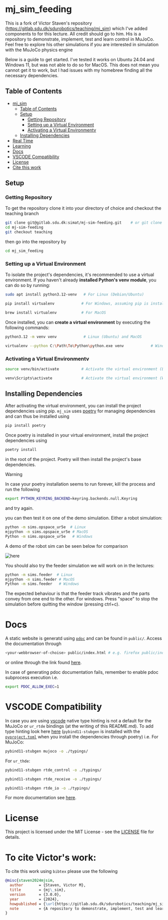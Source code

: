 # mj_sim_feeding

This is a fork of Victor Staven's repository (https://gitlab.sdu.dk/sdurobotics/teaching/mj_sim) which I've added components to for this lecture. All credit should go to him.
His is a repository to demonstrate, implement, test and learn control in MuJoCo. Feel free to explore his other simulations if you are interested in simulation with the MuJoCo physics engine

Below is a guide to get started.  I've tested it works on Ubuntu 24.04 and Windows 11, but was not able to do so for MacOS. This does not mean you cannot get it to work, but I had issues with my homebrew finding all the necessary dependencies. 

## Table of Contents

- [mj\_sim](#mj_sim)
  - [Table of Contents](#table-of-contents)
  - [Setup](#setup)
    - [Getting Repository](#getting-repository)
    - [Setting up a Virtual Environment](#setting-up-a-virtual-environment)
    - [Activating a Virtual Environmentv](#activating-a-virtual-environmentv)
  - [Installing Dependencies](#installing-dependencies)
- [Real Time](#real-time)
- [Learning](#learning)
- [Docs](#docs)
- [VSCODE Compatibility](#vscode-compatibility)
- [License](#license)
- [Cite this work](#cite-this-work)

## Setup

### Getting Repository
To get the repository clone it into your directory of choice and checkout the teaching branch

```bash
git clone git@gitlab.sdu.dk:simat/mj-sim-feeding.git 	# or git clone https://gitlab.sdu.dk/simat/mj-sim-feeding.git
cd mj-sim-feeding
git checkout teaching
```
then go into the repository by
```bash
cd mj_sim_feeding
```

### Setting up a Virtual Environment

To isolate the project's dependencies, it's recommended to use a virtual environment. If you haven't already **installed Python's venv module**, you can do so by running:

```bash
sudo apt install python3.12-venv   # For Linux (Debian/Ubuntu)
```


```bash
pip install virtualenv            # For Windows, assuming pip is installed (guide: https://phoenixnap.com/kb/install-pip-windows)
```

```bash
brew install virtualenv           # For MacOS
```

Once installed, you can **create a virtual environment** by executing the following commands:

```bash
python3.12 -m venv venv            # Linux (Ubuntu) and MacOS
```
```bash
virtualenv --python C:\Path\To\Python\python.exe venv            # Windows
```

### Activating a Virtual Environmentv
```bash
source venv/bin/activate          # Activate the virtual environment (Linux/Macos)
```
```bash
venv\Scripts\activate             # Activate the virtual environment (Windows)
```

## Installing Dependencies

After activating the virtual environment, you can install the project dependencies using pip. `mj_sim` uses [poetry](https://python-poetry.org/docs/) for managing dependencies and can thus be installed using
```bash
pip install poetry
```
Once poetry is installed in your virtual environment, install the project dependencies using 
```bash
poetry install
```
in the root of the project. Poetry will then install the project's base dependencies.

> [!WARNING]
> In case your poetry installation seems to run forever, kill the process and run the following 
> ```bash
> export PYTHON_KEYRING_BACKEND=keyring.backends.null.Keyring
> ```
> and try again.

you can then test it on one of the demo simulation. Either a robot simulation:
```bash
python -m sims.opspace_ur5e  # Linux
mjpython -m sims.opspace_ur5e # MacOS
Python -m sims.opspace_ur5e   # Windows
```

A demo of the robot sim can be seen below for comparison

![here](/public/docs/real_time_sim_demo.gif)


You should also try the feeder simulation we will work on in the lectures:
```bash
python -m sims.feeder  # Linux
mjpython -m sims.feeder # MacOS
Python -m sims.feeder   # Windows
```
The expected behaviour is that the feeder track vibrates and the parts convey from one end to the other. 
For windows. Press "space" to stop the simulation before quitting the window (pressing ctrl+c).



# Docs

A static website is generatd using [`pdoc`](https://pdoc.dev/) and can be found in `public/`. Access the documentation through 
```bash
<your-webbrowser-of-choise> public/index.html # e.g. firefox public/index.html
```
or online through the link found [here](https://sdurobotics.pages.sdu.dk/teaching/mj_sim/).

In case of generating pdoc documentation fails, remember to enable pdoc subprocess execution i.e.

```bash
export PDOC_ALLOW_EXEC=1
```

# VSCODE Compatibility

In case you are using [vscode](https://code.visualstudio.com/download) native type hinting is not a default for the MuJoCo or `ur_rtde` bindings (at the writing of this README.md). To add type hinting look here [here](https://github.com/google-deepmind/mujoco/issues/1292) (`pybind11-stubgen` is installed with the [`pyproject.toml`](pyproject.toml) when you install the dependencies through poetry) i.e. 
For MuJoCo:
```bash
pybind11-stubgen mujoco -o ./typings/
```
For `ur_thde`:
```bash
pybind11-stubgen rtde_control -o ./typings/
```
```bash
pybind11-stubgen rtde_receive -o ./typings/
```
```bash
pybind11-stubgen rtde_io -o ./typings/
```
For more documentation see [here](https://github.com/sizmailov/pybind11-stubgen).

# License

This project is licensed under the MIT License - see the [LICENSE](LICENSE) file for details.

# To cite Victor's work:
To cite this work using `bibtex` please use the following
```bibtex
@misc{staven2024mjsim,
  author       = {Staven, Victor M},
  title        = {mj\_sim},
  version      = {3.0.0},
  year         = {2024},
  howpublished = {\url{https://gitlab.sdu.dk/sdurobotics/teaching/mj_sim}},
  note         = {A repository to demonstrate, implement, test and learn control in MuJoCo.},
}
```
